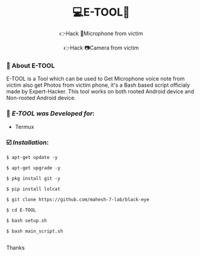 <h1 align="center">💻E-TOOL🎃</h1>
<p align="center">
      👉Hack 🎤Microphone from victim </p>
<p align="center">    
      👉Hack 📷Camera from victim 
      </p>

   ### 🎯 About E-TOOL


E-TOOL is a Tool which can be used to Get Microphone voice note from victim also get Photos from victim phone, it's a Bash based script officialy made by Expert-Hacker. This tool works on both rooted Android device and Non-rooted Android device.

   ### 🎯 ***E-TOOL was Developed for***:

* Termux

### ☑️ ***Installation***:

```
$ apt-get update -y
```
```
$ apt-get upgrade -y
```
```
$ pkg install git -y
```
```
$ pip install lolcat
```
```
$ git clone https://github.com/mahesh-7-lab/black-eye
```
```
$ cd E-TOOL
```
```
$ bash setup.sh
```
```
$ bash main_script.sh
```
```
```
Thanks
